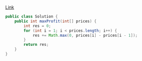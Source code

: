 [Link](https://leetcode.com/problems/best-time-to-buy-and-sell-stock-ii/)

```java
public class Solution {
    public int maxProfit(int[] prices) {
        int res = 0;
        for (int i = 1; i < prices.length; i++) {
            res += Math.max(0, prices[i] - prices[i - 1]);
        }
        return res;
    }
}
```
